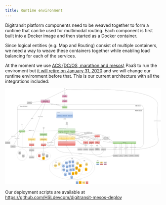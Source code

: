 ```yaml
---
title: Runtime environment
---
```


Digitransit platform components need to be weaved together to form a runtime that can be used for multimodal routing.
Each component is first built into a Docker image and then started as a Docker container.

Since logical entities (e.g. Map and Routing) consist of multiple containers, we need a way to weave these containers together while enabling load balancing for each of the services.

At the moment we use [ACS (DC/OS, marathon and mesos)](https://docs.microsoft.com/en-us/azure/container-service/dcos-swarm/) PaaS to run the enviroment but [it will retire on January 31, 2020](https://azure.microsoft.com/en-us/updates/azure-container-service-will-retire-on-january-31-2020/) and we will change our runtime environment before that. This is our current architecture with all the integrations included:

![Architecture](../architecture.png)

Our deployment scripts are available at https://github.com/HSLdevcom/digitransit-mesos-deploy
